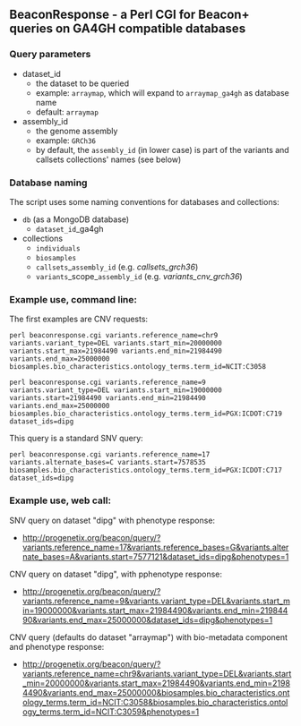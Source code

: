 ## BeaconResponse - a Perl CGI for Beacon+ queries on GA4GH compatible databases

### Query parameters

* dataset_id
   * the dataset to be queried
   * example: `arraymap`, which will expand to `arraymap_ga4gh` as database name
   * default: `arraymap`
* assembly_id
   * the genome assembly
   * example: `GRCh36`
   * by default, the `assembly_id` (in lower case) is part of the variants and callsets collections' names (see below)

### Database naming

The script uses some naming conventions for databases and collections:

* `db` (as a MongoDB database)
   * `dataset_id`_ga4gh
* collections
   * `individuals`
   * `biosamples`
   * `callsets`_`assembly_id` (e.g. *callsets_grch36*)
   * `variants`\_scope\_`assembly_id` (e.g. *variants_cnv_grch36*)


### Example use, command line:

The first examples are CNV requests:

```
perl beaconresponse.cgi variants.reference_name=chr9 variants.variant_type=DEL variants.start_min=20000000 variants.start_max=21984490 variants.end_min=21984490 variants.end_max=25000000 biosamples.bio_characteristics.ontology_terms.term_id=NCIT:C3058

perl beaconresponse.cgi variants.reference_name=9 variants.variant_type=DEL variants.start_min=19000000 variants.start=21984490 variants.end_min=21984490 variants.end_max=25000000 biosamples.bio_characteristics.ontology_terms.term_id=PGX:ICDOT:C719 dataset_ids=dipg
```

This query is a standard SNV query:

```
perl beaconresponse.cgi variants.reference_name=17 variants.alternate_bases=C variants.start=7578535 biosamples.bio_characteristics.ontology_terms.term_id=PGX:ICDOT:C717 dataset_ids=dipg
```

### Example use, web call:

SNV query on dataset "dipg" with phenotype response:

* http://progenetix.org/beacon/query/?variants.reference_name=17&variants.reference_bases=G&variants.alternate_bases=A&variants.start=7577121&dataset_ids=dipg&phenotypes=1

CNV query on dataset "dipg", with pphenotype response:

* http://progenetix.org/beacon/query/?variants.reference_name=9&variants.variant_type=DEL&variants.start_min=19000000&variants.start_max=21984490&variants.end_min=21984490&variants.end_max=25000000&dataset_ids=dipg&phenotypes=1

CNV query (defaults do dataset "arraymap") with bio-metadata component and phenotype response:

* http://progenetix.org/beacon/query/?variants.reference_name=chr9&variants.variant_type=DEL&variants.start_min=20000000&variants.start_max=21984490&variants.end_min=21984490&variants.end_max=25000000&biosamples.bio_characteristics.ontology_terms.term_id=NCIT:C3058&biosamples.bio_characteristics.ontology_terms.term_id=NCIT:C3059&phenotypes=1
